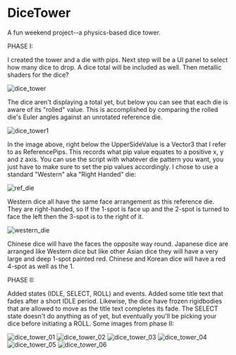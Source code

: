 # DiceTower

A fun weekend project--a physics-based dice tower.

PHASE I:

I created the tower and a die with pips. Next step will be a UI panel to select how many dice to drop.  A dice total will be included as well.  Then metallic shaders for the dice?
 
![dice_tower](https://user-images.githubusercontent.com/74695555/180630549-90d4a66f-fa14-4cdc-b2e5-21a0e9866a3b.png)

The dice aren't displaying a total yet, but below you can see that each die is aware of its "rolled" value.  This is accomplished by comparing the rolled die's Euler angles against an unrotated reference die.

![dice_tower1](https://user-images.githubusercontent.com/74695555/180630551-019753c5-7633-4b71-b958-4f7331534442.png)

In the image above, right below the UpperSideValue is a Vector3 that I refer to as ReferencePips.  This records what pip value equates to a positive x, y and z axis.  You can use the script with whatever die pattern you want, you just have to make sure to set the pip values accordingly.  I chose to use a standard "Western" aka "Right Handed" die:

![ref_die](https://user-images.githubusercontent.com/74695555/180630689-5bf73ea2-8be8-467d-9ae0-26e7300bec7c.png)

Western dice all have the same face arrangement as this reference die. They are right-handed, so If the 1-spot is face up and the 2-spot is turned to face the left then the 3-spot is to the right of it.

![western_die](https://user-images.githubusercontent.com/74695555/180631288-574a834e-28bd-4628-a7d6-72c40291b009.jpg)

Chinese dice will have the faces the opposite way round. Japanese dice are arranged like Western dice but like other Asian dice they will have a very large and deep 1-spot painted red. Chinese and Korean dice will have a red 4-spot as well as the 1.

PHASE II:

Added states (IDLE, SELECT, ROLL) and events.  Added some title text that fades after a short IDLE period.  Likewise, the dice have frozen rigidbodies that are  allowed to move as the title text completes its fade.  The SELECT state doesn't do anything as of yet, but eventually you'll be picking your dice before initiating a ROLL.  Some images from phase II:

![dice_tower_01](https://user-images.githubusercontent.com/74695555/180694198-5c912eb1-88d6-4dd0-ad67-e08a10abc004.png)
![dice_tower_02](https://user-images.githubusercontent.com/74695555/180694201-5a4ac7ad-8c2d-4ad4-baa1-a4693140f280.png)
![dice_tower_03](https://user-images.githubusercontent.com/74695555/180694203-18ec0d89-7eb4-435f-835e-4ed1b371c374.png)
![dice_tower_04](https://user-images.githubusercontent.com/74695555/180694206-f9597a22-4d35-4bce-81ca-9ff5a9a8292c.png)
![dice_tower_05](https://user-images.githubusercontent.com/74695555/180694207-e3e273d8-c7b1-4b14-8d8f-73efd3ea74db.png)
![dice_tower_06](https://user-images.githubusercontent.com/74695555/180694208-ec69df2a-bc27-4d3d-bc68-b92751853ae9.png)

